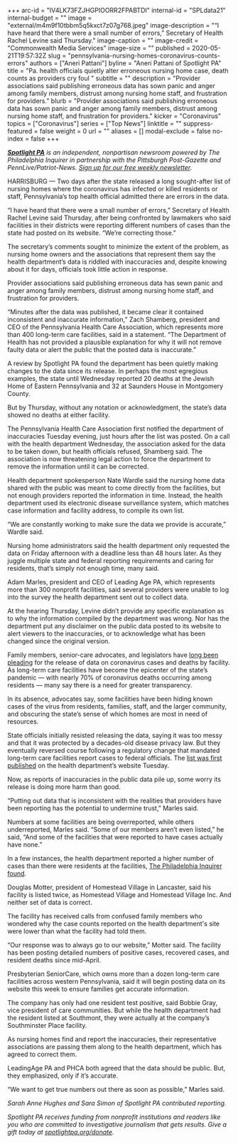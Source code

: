 +++
arc-id = "IV4LK73FZJHGPIOORR2FPABTDI"
internal-id = "SPLdata21"
internal-budget = ""
image = "external/m4m9f10tbbm5q5kxct7z07g768.jpeg"
image-description = "“I have heard that there were a small number of errors,” Secretary of Health Rachel Levine said Thursday."
image-caption = ""
image-credit = "Commonwealth Media Services"
image-size = ""
published = 2020-05-21T19:57:32Z
slug = "pennsylvania-nursing-homes-coronavirus-counts-errors"
authors = ["Aneri Pattani"]
byline = "Aneri Pattani of Spotlight PA"
title = "Pa. health officials quietly alter erroneous nursing home case, death counts as providers cry foul "
subtitle = ""
description = "Provider associations said publishing erroneous data has sown panic and anger among family members, distrust among nursing home staff, and frustration for providers."
blurb = "Provider associations said publishing erroneous data has sown panic and anger among family members, distrust among nursing home staff, and frustration for providers."
kicker = "Coronavirus"
topics = ["Coronavirus"]
series = ["Top News"]
linktitle = ""
suppress-featured = false
weight = 0
url = ""
aliases = []
modal-exclude = false
no-index = false
+++

<a href="https://www.spotlightpa.org/"><i><b>Spotlight PA</b></i></a><i> is an independent, nonpartisan newsroom powered by The Philadelphia Inquirer in partnership with the Pittsburgh Post-Gazette and PennLive/Patriot-News. </i><a href="https://www.spotlightpa.org/newsletters"><i>Sign up for our free weekly newsletter</i></a><i>.</i>

HARRISBURG — Two days after the state released a long sought-after list of nursing homes where the coronavirus has infected or killed residents or staff, Pennsylvania’s top health official admitted there are errors in the data.

“I have heard that there were a small number of errors,” Secretary of Health Rachel Levine said Thursday, after being confronted by lawmakers who said facilities in their districts were reporting different numbers of cases than the state had posted on its website. “We’re correcting those.”

The secretary’s comments sought to minimize the extent of the problem, as nursing home owners and the associations that represent them say the health department’s data is riddled with inaccuracies and, despite knowing about it for days, officials took little action in response.

Provider associations said publishing erroneous data has sewn panic and anger among family members, distrust among nursing home staff, and frustration for providers.

“Minutes after the data was published, it became clear it contained inconsistent and inaccurate information,” Zach Shamberg, president and CEO of the Pennsylvania Health Care Association, which represents more than 400 long-term care facilities, said in a statement. “The Department of Health has not provided a plausible explanation for why it will not remove faulty data or alert the public that the posted data is inaccurate.”

<script src="https://www.spotlightpa.org/embed.js" async></script><div data-spl-embed-version="1" data-spl-src="https://www.spotlightpa.org/embeds/donate/"></div>


A review by Spotlight PA found the department has been quietly making changes to the data since its release. In perhaps the most egregious examples, the state until Wednesday reported 20 deaths at the Jewish Home of Eastern Pennsylvania and 32 at Saunders House in Montgomery County.

But by Thursday, without any notation or acknowledgment, the state’s data showed no deaths at either facility.

The Pennsylvania Health Care Association first notified the department of inaccuracies Tuesday evening, just hours after the list was posted. On a call with the health department Wednesday, the association asked for the data to be taken down, but health officials refused, Shamberg said. The association is now threatening legal action to force the department to remove the information until it can be corrected.

Health department spokesperson Nate Wardle said the nursing home data shared with the public was meant to come directly from the facilities, but not enough providers reported the information in time. Instead, the health department used its electronic disease surveillance system, which matches case information and facility address, to compile its own list.

“We are constantly working to make sure the data we provide is accurate,” Wardle said.

Nursing home administrators said the health department only requested the data on Friday afternoon with a deadline less than 48 hours later. As they juggle multiple state and federal reporting requirements and caring for residents, that’s simply not enough time, many said.

Adam Marles, president and CEO of Leading Age PA, which represents more than 300 nonprofit facilities, said several providers were unable to log into the survey the health department sent out to collect data.

At the hearing Thursday, Levine didn’t provide any specific explanation as to why the information compiled by the department was wrong. Nor has the department put any disclaimer on the public data posted to its website to alert viewers to the inaccuracies, or to acknowledge what has been changed since the original version.

Family members, senior-care advocates, and legislators have <a href="https://www.spotlightpa.org/news/2020/04/aarp-nursing-home-covid-cases-pennsylvania/">long been pleading</a> for the release of data on coronavirus cases and deaths by facility. As long-term care facilities have become the epicenter of the state’s pandemic — with nearly 70% of coronavirus deaths occurring among residents — many say there is a need for greater transparency.

In its absence, advocates say, some facilities have been hiding known cases of the virus from residents, families, staff, and the larger community, and obscuring the state’s sense of which homes are most in need of resources.

State officials initially resisted releasing the data, saying it was too messy and that it was protected by a decades-old disease privacy law. But they eventually reversed course following a regulatory change that mandated long-term care facilities report cases to federal officials. The <a href="https://www.spotlightpa.org/news/2020/05/full-list-pennsylvania-nursing-homes-coronavirus-cases/">list was first published</a> on the health department’s website Tuesday.

Now, as reports of inaccuracies in the public data pile up, some worry its release is doing more harm than good.

“Putting out data that is inconsistent with the realities that providers have been reporting has the potential to undermine trust,” Marles said.

Numbers at some facilities are being overreported, while others underreported, Marles said. “Some of our members aren’t even listed,” he said, “And some of the facilities that were reported to have cases actually have none.”

In a few instances, the health department reported a higher number of cases than there were residents at the facilities, <a href="https://www.inquirer.com/business/health/pennsylvania-nursing-home-coronavirus-infection-data-errors-20200520.html">The Philadelphia Inquirer found</a>.

Douglas Motter, president of Homestead Village in Lancaster, said his facility is listed twice, as Homestead Village and Homestead Village Inc. And neither set of data is correct.

The facility has received calls from confused family members who wondered why the case counts reported on the health department's site were lower than what the facility had told them.

“Our response was to always go to our website,” Motter said. The facility has been posting detailed numbers of positive cases, recovered cases, and resident deaths since mid-April.

<script src="https://www.spotlightpa.org/embed.js" async></script><div data-spl-embed-version="1" data-spl-src="https://www.spotlightpa.org/embeds/newsletter/"></div>


Presbyterian SeniorCare, which owns more than a dozen long-term care facilities across western Pennsylvania, said it will begin posting data on its website this week to ensure families get accurate information.

The company has only had one resident test positive, said Bobbie Gray, vice president of care communities. But while the health department had the resident listed at Southmont, they were actually at the company’s Southminster Place facility.

As nursing homes find and report the inaccuracies, their representative associations are passing them along to the health department, which has agreed to correct them.

LeadingAge PA and PHCA both agreed that the data should be public. But, they emphasized, only if it’s accurate.

“We want to get true numbers out there as soon as possible,” Marles said.

<i>Sarah Anne Hughes and Sara Simon of Spotlight PA contributed reporting. </i>

<i>Spotlight PA receives funding from nonprofit institutions and readers like you who are committed to investigative journalism that gets results. Give a gift today at </i><a href="https://www.spotlightpa.org/donate"><i>spotlightpa.org/donate</i></a><i>.</i>
